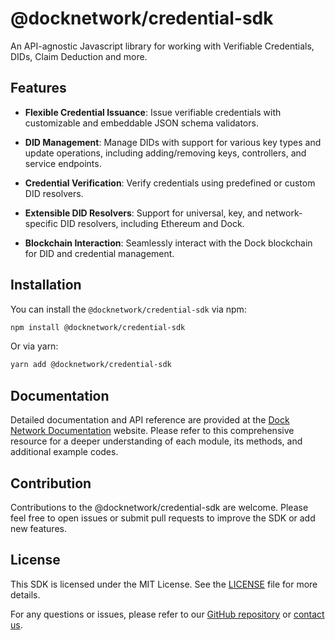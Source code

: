 # @docknetwork/credential-sdk

An API-agnostic Javascript library for working with Verifiable Credentials, DIDs, Claim Deduction and more.

## Features

- **Flexible Credential Issuance**: Issue verifiable credentials with customizable and embeddable JSON schema validators.

- **DID Management**: Manage DIDs with support for various key types and update operations, including adding/removing keys, controllers, and service endpoints.

- **Credential Verification**: Verify credentials using predefined or custom DID resolvers.

- **Extensible DID Resolvers**: Support for universal, key, and network-specific DID resolvers, including Ethereum and Dock.

- **Blockchain Interaction**: Seamlessly interact with the Dock blockchain for DID and credential management.

## Installation

You can install the `@docknetwork/credential-sdk` via npm:

```bash
npm install @docknetwork/credential-sdk
```

Or via yarn:

```bash
yarn add @docknetwork/credential-sdk
```

## Documentation

Detailed documentation and API reference are provided at the [Dock Network Documentation](https://docs.dock.io) website. Please refer to this comprehensive resource for a deeper understanding of each module, its methods, and additional example codes.

## Contribution

Contributions to the @docknetwork/credential-sdk are welcome. Please feel free to open issues or submit pull requests to improve the SDK or add new features.

## License

This SDK is licensed under the MIT License. See the [LICENSE](./LICENSE) file for more details.

For any questions or issues, please refer to our [GitHub repository](https://github.com/docknetwork/credential-sdk) or [contact us](https://dock.io/contact).
